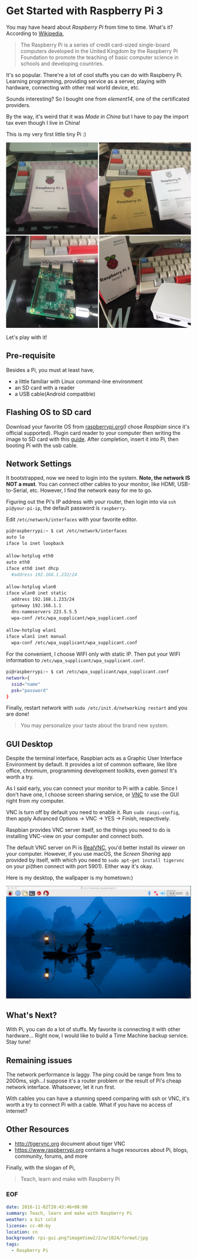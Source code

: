Get Started with Raspberry Pi 3
===
You may have heard about *Raspberry Pi* from time to time. What's it? According to [Wikipedia][wiki],

> The Raspberry Pi is a series of credit card-sized single-board computers developed in the United Kingdom by the Raspberry Pi Foundation to promote the teaching of basic computer science in schools and developing countries.

It's so popular. There're a lot of cool stuffs you can do with Raspberry Pi. Learning programming, providing service as a server, playing with hardware, connecting with other real world device, etc.

Sounds interesting? So I bought one from *element14*, one of the certificated providers.

By the way, it's weird that it was *Made in China* but I have to pay the import tax even though I live in China!

This is my very first little tiny Pi :)

![Raspberry Pi 3](rpi.png?imageView2/2/w/1024/format/jpg)

Let's play with it!

## Pre-requisite
Besides a Pi, you must at least have,

- a little familiar with Linux command-line environment
- an SD card with a reader
- a USB cable(Android compatible)

## Flashing OS to SD card
Download your favorite OS from [raspberrypi.org][os](I chose *Raspbian* since it's official supported). Plugin card reader to your computer then writing the image to SD card with this [guide][installation guide]. After completion, insert it into Pi, then booting Pi with the usb cable.

## Network Settings
It bootstrapped, now we need to login into the system. **Note, the network IS NOT a must**. You can connect other cables to your monitor, like HDMI, USB-to-Serial, etc. However, I find the network easy for me to go.

Figuring out the Pi's IP address with your router, then login into via `ssh pi@your-pi-ip`, the default password is `raspberry`.

Edit `/etc/network/interfaces` with your favorite editor.

```sh
pi@raspberrypi:~ $ cat /etc/network/interfaces
auto lo
iface lo inet loopback

allow-hotplug eth0
auto eth0
iface eth0 inet dhcp
  #address 192.168.1.232/24

allow-hotplug wlan0
iface wlan0 inet static
  address 192.168.1.233/24
  gateway 192.168.1.1
  dns-nameservers 223.5.5.5
  wpa-conf /etc/wpa_supplicant/wpa_supplicant.conf

allow-hotplug wlan1
iface wlan1 inet manual
  wpa-conf /etc/wpa_supplicant/wpa_supplicant.conf
```

For the convenient, I choose WIFI only with static IP. Then put your WIFI information to `/etc/wpa_supplicant/wpa_supplicant.conf`.

```sh
pi@raspberrypi:~ $ cat /etc/wpa_supplicant/wpa_supplicant.conf
network={
  ssid="name"
  psk="password"
}
```

Finally, restart network with `sudo /etc/init.d/networking restart` and you are done!

> You may personalize your taste about the brand new system.

## GUI Desktop
Despite the terminal interface, Raspbian acts as a Graphic User Interface Environment by default. It provides a lot of common software, like libre office, chromium, programming development toolkits, even *games*! It's worth a try.

As I said early, you can connect your monitor to Pi with a cable. Since I don't have one, I choose screen sharing service, or [VNC][vnc] to use the GUI right from my computer.

VNC is turn off by default you need to enable it. Run `sudo raspi-config`, then apply Advanced Options -> VNC -> YES -> Finish, respectively.

Raspbian provides VNC server itself, so the things you need to do is installing VNC-view on your computer and connect both.

The default VNC server on Pi is [RealVNC][realvnc], you'd better install its *viewer* on your computer. However, if you use macOS, the *Screen Sharing* app provided by itself, with which you need to `sudo apt-get install tigervnc` on your pi(then connect with port 5901). Either way it's okay.

Here is my desktop, the wallpaper is my hometown:)

![wallpaper](rpi-gui.png?imageView2/2/w/1024/format/jpg)

## What's Next?
With Pi, you can do a lot of stuffs. My favorite is connecting it with other hardware... Right now, I would like to build a Time Machine backup service. Stay tune! 

## Remaining issues
The network performance is laggy. The ping could be range from 1ms to 2000ms, sigh...I suppose it's a router problem or the result of Pi's cheap network interface. Whatsoever, let it run first.

With cables you can have a stunning speed comparing with ssh or VNC, it's worth a try to connect Pi with a cable. What if you have no access of internet?

## Other Resources
- http://tigervnc.org document about tiger VNC
- https://www.raspberrypi.org contains a huge resources about Pi, blogs, community, forums, and more

Finally, with the slogan of Pi,

> Teach, learn and make with Raspberry Pi

### EOF
```yaml
date: 2016-11-02T20:43:46+08:00
summary: Teach, learn and make with Raspberry Pi
weather: a bit cold
license: cc-40-by
location: cn
background: rpi-gui.png?imageView2/2/w/1024/format/jpg
tags:
  - Raspberry Pi
```

[wiki]: https://en.wikipedia.org/wiki/Raspberry_Pi
[os]: https://www.raspberrypi.org/downloads/
[installation guide]: https://www.raspberrypi.org/documentation/installation/installing-images/README.md
[vnc]: https://en.wikipedia.org/wiki/Virtual_Network_Computing
[RealVNC]: https://www.realvnc.com
